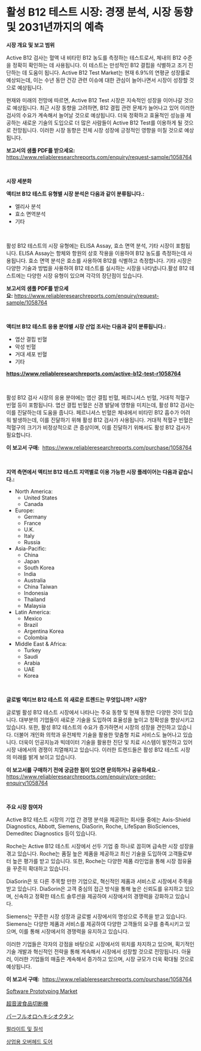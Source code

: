 <p><h1>활성 B12 테스트 시장: 경쟁 분석, 시장 동향 및 2031년까지의 예측</h1></p><p><strong>시장 개요 및 보고 범위</strong></p>
<p><p>Active B12 검사는 혈액 내 비타민 B12 농도를 측정하는 테스트로서, 체내의 B12 수준을 정확히 확인하는 데 사용됩니다. 이 테스트는 만성적인 B12 결핍을 식별하고 조기 진단하는 데 도움이 됩니다. Active B12 Test Market는 현재 6.9%의 연평균 성장률로 예상되는데, 이는 수년 동안 건강 관련 이슈에 대한 관심이 늘어나면서 시장이 성장할 것으로 예상됩니다.</p><p>현재와 미래의 전망에 따르면, Active B12 Test 시장은 지속적인 성장을 이어나갈 것으로 예상됩니다. 최근 시장 동향을 고려하면, B12 결핍 관련 문제가 늘어나고 있어 이러한 검사의 수요가 계속해서 늘어날 것으로 예상됩니다. 더욱 정확하고 효율적인 성능을 제공하는 새로운 기술의 도입으로 더 많은 사람들이 Active B12 Test를 이용하게 될 것으로 전망됩니다. 이러한 시장 동향은 전체 시장 성장에 긍정적인 영향을 미칠 것으로 예상됩니다.</p></p>
<p><strong>보고서의 샘플 PDF를 받으세요:</strong> <a href="https://www.reliableresearchreports.com/enquiry/request-sample/1058764">https://www.reliableresearchreports.com/enquiry/request-sample/1058764</a></p>
<p>&nbsp;</p>
<p><strong>시장 세분화</strong></p>
<p><strong>액티브 B12 테스트 유형별 시장 분석은 다음과 같이 분류됩니다.:</strong></p>
<p><ul><li>엘리사 분석</li><li>효소 면역분석</li><li>기타</li></ul></p>
<p>&nbsp;</p>
<p><p>활성 B12 테스트의 시장 유형에는 ELISA Assay, 효소 면역 분석, 기타 시장이 포함됩니다. ELISA Assay는 항체와 항원의 상호 작용을 이용하여 B12 농도를 측정하는데 사용됩니다. 효소 면역 분석은 효소를 사용하여 B12를 식별하고 측정합니다. 기타 시장은 다양한 기술과 방법을 사용하여 B12 테스트를 실시하는 시장을 나타냅니다.활성 B12 테스트에는 다양한 시장 유형이 있으며 각각의 장단점이 있습니다.</p></p>
<p><strong>보고서의 샘플 PDF를 받으세요:</strong>&nbsp;<a href="https://www.reliableresearchreports.com/enquiry/request-sample/1058764">https://www.reliableresearchreports.com/enquiry/request-sample/1058764</a></p>
<p>&nbsp;</p>
<p><strong> 액티브 B12 테스트 응용 분야별 시장 산업 조사는 다음과 같이 분류됩니다.:</strong></p>
<p><ul><li>엽산 결핍 빈혈</li><li>악성 빈혈</li><li>거대 세포 빈혈</li><li>기타</li></ul></p>
<p><strong><a href="https://www.reliableresearchreports.com/active-b12-test-r1058764">https://www.reliableresearchreports.com/active-b12-test-r1058764</a></strong></p>
<p>&nbsp;</p>
<p><p>활성 B12 검사 시장의 응용 분야에는 엽산 결핍 빈혈, 페르니셔스 빈혈, 거대적 적혈구 빈혈 등이 포함됩니다. 엽산 결핍 빈혈은 신경 발달에 영향을 미치는데, 활성 B12 검사는 이를 진달하는데 도움을 줍니다. 페르니셔스 빈혈은 체내에서 비타민 B12 흡수가 어려워 발생하는데, 이를 진달하기 위해 활성 B12 검사가 사용됩니다. 거대적 적혈구 빈혈은 적혈구의 크기가 비정상적으로 큰 증상이며, 이를 진달하기 위해서도 활성 B12 검사가 필요합니다.</p></p>
<p><strong>이 보고서 구매:</strong>&nbsp; <a href="https://www.reliableresearchreports.com/purchase/1058764">https://www.reliableresearchreports.com/purchase/1058764</a></p>
<p>&nbsp;</p>
<p><strong>지역 측면에서 액티브 B12 테스트 지역별로 이용 가능한 시장 플레이어는 다음과 같습니다.:</strong></p>
<p><ul>
    <li>
        North America:
        <ul>
            <li>United States</li>
            <li>Canada</li>
        </ul>
    </li>
    <li>
        Europe:
        <ul>
            <li>Germany</li>
            <li>France</li>
            <li>U.K.</li>
            <li>Italy</li>
            <li>Russia</li>
        </ul>
    </li>
    <li>
        Asia-Pacific:
        <ul>
            <li>China</li>
            <li>Japan</li>
            <li>South Korea</li>
            <li>India</li>
            <li>Australia</li>
            <li>China Taiwan</li>
            <li>Indonesia</li>
            <li>Thailand</li>
            <li>Malaysia</li>
        </ul>
    </li>
    <li>
        Latin America:
        <ul>
            <li>Mexico</li>
            <li>Brazil</li>
            <li>Argentina Korea</li>
            <li>Colombia</li>
        </ul>
    </li>
    <li>
        Middle East & Africa:
        <ul>
            <li>Turkey</li>
            <li>Saudi</li>
            <li>Arabia</li>
            <li>UAE</li>
            <li>Korea</li>
        </ul>
    </li>
    </ul></p>
<p>&nbsp;</p>
<p><strong>글로벌 액티브 B12 테스트 의 새로운 트렌드는 무엇입니까? 시장?</strong></p>
<p><p>글로벌 활성 B12 테스트 시장에서 나타나는 주요 동향 및 현재 동향은 다양한 것이 있습니다. 대부분의 기업들이 새로운 기술을 도입하여 효율성을 높이고 정확성을 향상시키고 있습니다. 또한, 활성 B12 테스트의 수요가 증가하면서 시장의 성장을 견인하고 있습니다. 더불어 개인화 의학과 유전체학 기술을 활용한 맞춤형 치료 서비스도 늘어나고 있습니다. 더욱이 인공지능과 빅데이터 기술을 활용한 진단 및 치료 시스템이 발전하고 있어 시장 내에서의 경쟁이 치열해지고 있습니다. 이러한 트렌드들은 활성 B12 테스트 시장의 미래를 밝게 보이고 있습니다.</p></p>
<p><strong>이 보고서를 구매하기 전에 궁금한 점이 있으면 문의하거나 공유하세요.</strong>- <a href="https://www.reliableresearchreports.com/enquiry/pre-order-enquiry/1058764">https://www.reliableresearchreports.com/enquiry/pre-order-enquiry/1058764</a></p>
<p>&nbsp;</p>
<p><strong>주요 시장 참여자</strong></p>
<p><p>Active B12 테스트 시장의 기업 간 경쟁 분석을 제공하는 회사들 중에는 Axis-Shield Diagnostics, Abbott, Siemens, DiaSorin, Roche, LifeSpan BioSciences, Demeditec Diagnostics 등이 있습니다. </p><p>Roche는 Active B12 테스트 시장에서 선두 기업 중 하나로 꼽히며 급속한 시장 성장을 겪고 있습니다. Roche는 품질 높은 제품을 제공하고 최신 기술을 도입하여 고객들로부터 높은 평가를 받고 있습니다. 또한, Roche는 다양한 제품 라인업을 통해 시장 점유율을 꾸준히 확대하고 있습니다.</p><p>DiaSorin은 또 다른 주목할 만한 기업으로, 혁신적인 제품과 서비스로 시장에서 주목을 받고 있습니다. DiaSorin은 고객 중심의 접근 방식을 통해 높은 신뢰도를 유지하고 있으며, 신속하고 정확한 테스트 솔루션을 제공하여 시장에서의 경쟁력을 강화하고 있습니다.</p><p>Siemens는 꾸준한 시장 성장과 글로벌 시장에서의 명성으로 주목을 받고 있습니다. Siemens는 다양한 제품과 서비스를 제공하여 다양한 고객들의 요구를 충족시키고 있으며, 이를 통해 시장에서의 경쟁력을 유지하고 있습니다.</p><p>이러한 기업들은 각자의 강점을 바탕으로 시장에서의 위치를 차지하고 있으며, 획기적인 기술 개발과 혁신적인 전략을 통해 계속해서 시장에서 성장할 것으로 전망됩니다. 아울러, 이러한 기업들의 매출은 계속해서 증가하고 있으며, 시장 규모가 더욱 확대될 것으로 예상됩니다.</p></p>
<p><strong>이 보고서 구매:</strong>&nbsp;&nbsp;<a href="https://www.reliableresearchreports.com/purchase/1058764">https://www.reliableresearchreports.com/purchase/1058764</a></p>
<p><p><a href="https://github.com/ChiragRP21/Market-Research-Report-List-4/blob/main/software-prototyping-market.md">Software Prototyping Market</a></p><p><a href="https://medium.com/@myronobertrtys5475654/%E8%B6%85%E9%9F%B3%E6%B3%A2%E9%A3%9F%E5%93%81%E5%88%87%E6%96%AD%E6%A9%9F%E3%81%AE%E5%B8%82%E5%A0%B4%E8%A6%8F%E6%A8%A1%E3%81%AF-%E3%82%B0%E3%83%AD%E3%83%BC%E3%83%90%E3%83%AB%E7%94%A3%E6%A5%AD%E3%81%AB%E3%81%8A%E3%81%91%E3%82%8B%E6%9C%80%E9%81%A9%E3%81%AA%E3%83%9E%E3%83%BC%E3%82%B1%E3%83%86%E3%82%A3%E3%83%B3%E3%82%B0%E3%83%81%E3%83%A3%E3%83%8D%E3%83%AB%E3%82%92%E6%98%8E%E3%82%89%E3%81%8B%E3%81%AB%E3%81%97%E3%81%BE%E3%81%99-5c644655a657">超音波食品切断機</a></p><p><a href="https://medium.com/@nairn_boy/%E3%83%9A%E3%83%AB%E3%83%95%E3%83%AB%E3%82%AA%E3%83%AD%E3%83%98%E3%82%AD%E3%82%B7%E3%83%AB%E3%82%AA%E3%82%AF%E3%82%BF%E3%83%B3%E5%B8%82%E5%A0%B4-2031%E5%B9%B4%E3%81%BE%E3%81%A7%E3%81%AE%E3%83%88%E3%83%AC%E3%83%B3%E3%83%89-%E4%BA%88%E6%B8%AC-%E7%AB%B6%E4%BA%89%E5%88%86%E6%9E%90-48d9a6da4060">パーフルオロヘキシオクタン</a></p><p><a href="https://medium.com/@evo032/%ED%8D%BC-%EC%82%B0%EC%A1%B0%EC%99%80-%EB%B0%9C%EB%A6%AC%ED%87%B4%EC%B9%98%ED%8A%B8%EC%8B%9C-%EC%8B%9C%EC%9E%A5-%ED%8F%89%EA%B0%80-%EC%8B%9C%EC%9E%A5-%EC%A0%90%EC%9C%A0%EC%9C%A8-%ED%8A%B8%EB%A0%8C%EB%93%9C-%EB%B0%8F-%EC%84%B1%EC%9E%A5-%ED%8C%A8%ED%84%B4-%ED%95%B4%EB%8F%85-4f67c441ac4e">펄라이트 및 질석</a></p><p><a href="https://medium.com/@kennyaniel5/2024%EB%85%84%EB%B6%80%ED%84%B0-2031%EB%85%84%EA%B9%8C%EC%A7%80-%EC%98%88%EC%83%81%EB%90%98%EB%8A%94-%EC%83%81%EC%97%85%EC%9A%A9-%EC%98%A4%EB%B2%84%ED%97%A4%EB%93%9C-%EB%8F%84%EC%96%B4-%EC%8B%9C%EC%9E%A5-%EB%8F%99%ED%96%A5%EA%B3%BC-%EC%8B%9C%EC%9E%A5-%EB%B6%84%EC%84%9D-58ef3576c4cc">상업용 오버헤드 도어</a></p></p>
